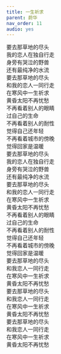 ```yaml
---
title: 一生祈求
parent: 蔚华
nav_order: 11
audio: yes
---
```


要去那草地的尽头  
我的恋人在独自行走  
身旁有哭泣的野兽  
还有最纯净的水流  
要去那草地的尽头  
和我的恋人一同行走  
在寒风中一生祈求  
黄昏太阳不再忧愁  
不再看着别人的眼睛  
过自己的生命  
不再看着别人的耐性  
觉得自己还年轻  
不再看着城市的傍晚  
觉得回家是温暖  
要去那草地的尽头  
我的恋人在独自行走  
身旁有哭泣的野兽  
还有最纯净的水流  
要去那草地的尽头  
和我的恋人一同行走  
在寒风中一生祈求  
黄昏太阳不再忧愁  
不再看着别人的眼睛  
过自己的生命  
不再看着别人的耐性  
觉得自己还年轻  
不再看着城市的傍晚  
觉得回家是温暖  
要去那草地的尽头  
和我恋人一同行走  
在寒风中一生祈求  
黄昏太阳不再忧愁  
要去那草地的尽头  
和我恋人一同行走  
在寒风中一生祈求  
黄昏太阳不再忧愁  
要去那草地的尽头  
和我恋人一同行走  
在寒风中一生祈求  
黄昏太阳不再忧愁